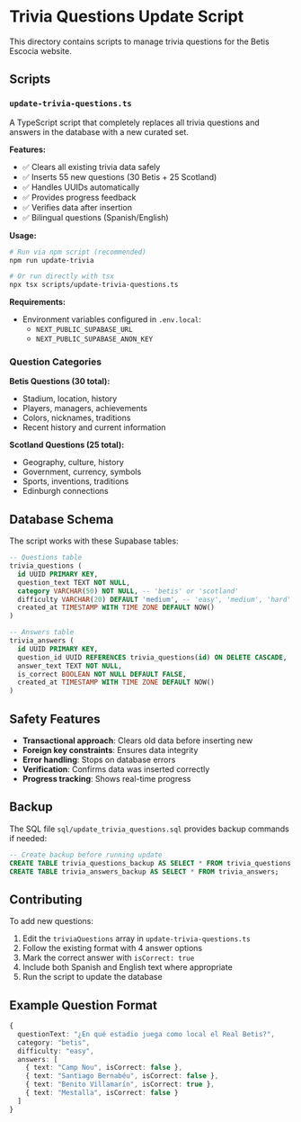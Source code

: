 # Trivia Questions Update Script

This directory contains scripts to manage trivia questions for the Betis Escocia website.

## Scripts

### `update-trivia-questions.ts`

A TypeScript script that completely replaces all trivia questions and answers in the database with a new curated set.

**Features:**
- ✅ Clears all existing trivia data safely
- ✅ Inserts 55 new questions (30 Betis + 25 Scotland)
- ✅ Handles UUIDs automatically
- ✅ Provides progress feedback
- ✅ Verifies data after insertion
- ✅ Bilingual questions (Spanish/English)

**Usage:**
```bash
# Run via npm script (recommended)
npm run update-trivia

# Or run directly with tsx
npx tsx scripts/update-trivia-questions.ts
```

**Requirements:**
- Environment variables configured in `.env.local`:
  - `NEXT_PUBLIC_SUPABASE_URL`
  - `NEXT_PUBLIC_SUPABASE_ANON_KEY`

### Question Categories

**Betis Questions (30 total):**
- Stadium, location, history
- Players, managers, achievements
- Colors, nicknames, traditions
- Recent history and current information

**Scotland Questions (25 total):**
- Geography, culture, history
- Government, currency, symbols
- Sports, inventions, traditions
- Edinburgh connections

## Database Schema

The script works with these Supabase tables:

```sql
-- Questions table
trivia_questions (
  id UUID PRIMARY KEY,
  question_text TEXT NOT NULL,
  category VARCHAR(50) NOT NULL, -- 'betis' or 'scotland'
  difficulty VARCHAR(20) DEFAULT 'medium', -- 'easy', 'medium', 'hard'
  created_at TIMESTAMP WITH TIME ZONE DEFAULT NOW()
)

-- Answers table
trivia_answers (
  id UUID PRIMARY KEY,
  question_id UUID REFERENCES trivia_questions(id) ON DELETE CASCADE,
  answer_text TEXT NOT NULL,
  is_correct BOOLEAN NOT NULL DEFAULT FALSE,
  created_at TIMESTAMP WITH TIME ZONE DEFAULT NOW()
)
```

## Safety Features

- **Transactional approach**: Clears old data before inserting new
- **Foreign key constraints**: Ensures data integrity
- **Error handling**: Stops on database errors
- **Verification**: Confirms data was inserted correctly
- **Progress tracking**: Shows real-time progress

## Backup

The SQL file `sql/update_trivia_questions.sql` provides backup commands if needed:

```sql
-- Create backup before running update
CREATE TABLE trivia_questions_backup AS SELECT * FROM trivia_questions;
CREATE TABLE trivia_answers_backup AS SELECT * FROM trivia_answers;
```

## Contributing

To add new questions:

1. Edit the `triviaQuestions` array in `update-trivia-questions.ts`
2. Follow the existing format with 4 answer options
3. Mark the correct answer with `isCorrect: true`
4. Include both Spanish and English text where appropriate
5. Run the script to update the database

## Example Question Format

```typescript
{
  questionText: "¿En qué estadio juega como local el Real Betis?",
  category: "betis",
  difficulty: "easy",
  answers: [
    { text: "Camp Nou", isCorrect: false },
    { text: "Santiago Bernabéu", isCorrect: false },
    { text: "Benito Villamarín", isCorrect: true },
    { text: "Mestalla", isCorrect: false }
  ]
}
```
